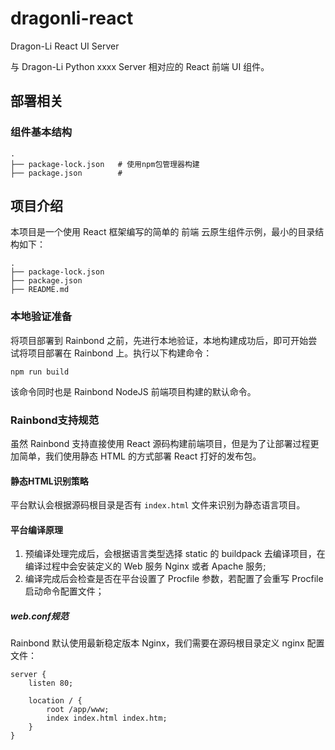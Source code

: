 # dragonli-react

Dragon-Li React UI Server

与 Dragon-Li Python xxxx Server 相对应的 React 前端 UI 组件。

## 部署相关

### 组件基本结构

```
.
├── package-lock.json   # 使用npm包管理器构建
├── package.json        # 
```


## 项目介绍

本项目是一个使用 React 框架编写的简单的 前端 云原生组件示例，最小的目录结构如下：

```
.
├── package-lock.json
├── package.json
├── README.md
```

### 本地验证准备

将项目部署到 Rainbond 之前，先进行本地验证，本地构建成功后，即可开始尝试将项目部署在 Rainbond 上。执行以下构建命令：

```
npm run build
```

该命令同时也是 Rainbond NodeJS 前端项目构建的默认命令。

### Rainbond支持规范

虽然 Rainbond 支持直接使用 React 源码构建前端项目，但是为了让部署过程更加简单，我们使用静态 HTML 的方式部署 React 打好的发布包。

#### 静态HTML识别策略

平台默认会根据源码根目录是否有 `index.html` 文件来识别为静态语言项目。

#### 平台编译原理

1. 预编译处理完成后，会根据语言类型选择 static 的 buildpack 去编译项目，在编译过程中会安装定义的 Web 服务 Nginx 或者 Apache 服务;
2. 编译完成后会检查是否在平台设置了 Procfile 参数，若配置了会重写 Procfile 启动命令配置文件；

##### web.conf规范

Rainbond 默认使用最新稳定版本 Nginx，我们需要在源码根目录定义 nginx 配置文件：

```
server {
    listen 80;

    location / {
        root /app/www;
        index index.html index.htm;
    }
}
```
